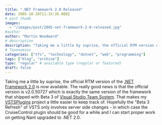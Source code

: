 ```yaml
---
title: ".NET Framework 2.0 Released"
date: 2005-10-28T11:33:35.000Z
# post thumb
images:
  - "/images/post/2005-net-framework-2-0-released.jpg"
#author
author: "Martin Woodward"
# description
description: "Taking me a little by suprise, the official RTM version of the."
# Taxonomies
categories: ["tfs", "technology", "dotnet", "web", "programming"]
tags: ["blog", "archive"]
type: "regular" # available type (regular or featured)
draft: false
---
```

Taking me a little by suprise, the official RTM version of the [.NET Framework 2.0](http://msdn.microsoft.com/netframework/downloads/updates/default.aspx) is now available.  The really good news is that the official version is v2.0.50727 which is exactly the same version of the framework that shipped with Beta 3 of [Visual Studio Team System](http://lab.msdn.microsoft.com/vs2005/teamsystem/).  That makes my [VSTSPlugins](http://vstsplugins.sourceforge.net/) project a little easier to keep track of.  Hopefully the "Beta 3 Refresh" of VSTS only involves server side changes - in which case the CruiseControl plugin should be good for a while and I can start proper work on getting Nant upgraded to .NET 2.0.